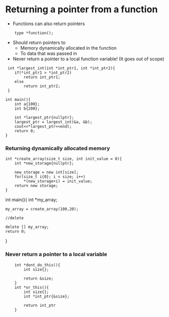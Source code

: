 # Returning a pointer from a function
<ul>
    <li>Functions can also return pointers</li>
</ul>

```
    type *function();
```

<ul>
    <li>Should return pointers to
    <ul>
        <li>Memory dynamically allocated in the function</li>
        <li>To data that was passed in</li>
    </ul></li>
    <li>Never return a pointer to a local function variable! (It goes out of scope)</li>
</ul>

```
 int *largest_int(int *int_ptr1, int *int_ptr2){
    if(*int_ptr1 > *int_ptr2)
        return int_ptr1;
    else
        return int_ptr2;
 }
```

```
int main(){
    int a{100};
    int b{200};

    int *largest_ptr{nullptr};
    largest_ptr = largest_int(&a, &b);
    cout<<*largest_ptr<<endl;
    return 0;
}
```

### Returning dynamically allocated memory

```
int *create_array(size_t size, int init_value = 0){
    int *new_storage{nullptr};

    new_storage = new int[size];
    for(size_t i{0}; i < size; i++)
        *(new_storage+i) = init_value;
    return new storage;
}
```

int main(){
    int *my_array;

    my_array = create_array(100,20);

    //delete

    delete [] my_array;
    return 0;
}

### Never return a pointer to a local variable
```
    int *dont_do_this(){
        int size{};

        return &size;
    }
    int *or_this(){
        int size{};
        int *int_ptr{&size};

        return int_ptr
    }
```
